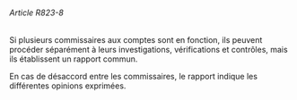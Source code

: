 ###### Article R823-8

Si plusieurs commissaires aux comptes sont en fonction, ils peuvent procéder séparément à leurs investigations, vérifications et contrôles, mais ils établissent un rapport commun.

En cas de désaccord entre les commissaires, le rapport indique les différentes opinions exprimées.

